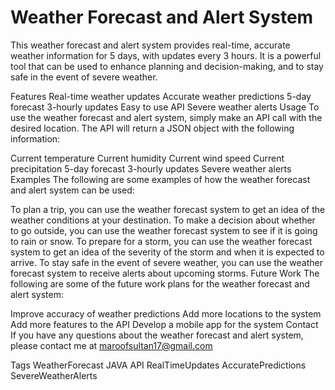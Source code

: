 # Weather Forecast and Alert System
 This weather forecast and alert system provides real-time, accurate weather information for 5 days, with updates every 3 hours. It is a powerful tool that can be used to enhance planning and decision-making, and to stay safe in the event of severe weather.

Features
Real-time weather updates
Accurate weather predictions
5-day forecast
3-hourly updates
Easy to use API
Severe weather alerts
Usage
To use the weather forecast and alert system, simply make an API call with the desired location. The API will return a JSON object with the following information:

Current temperature
Current humidity
Current wind speed
Current precipitation
5-day forecast
3-hourly updates
Severe weather alerts
Examples
The following are some examples of how the weather forecast and alert system can be used:

To plan a trip, you can use the weather forecast system to get an idea of the weather conditions at your destination.
To make a decision about whether to go outside, you can use the weather forecast system to see if it is going to rain or snow.
To prepare for a storm, you can use the weather forecast system to get an idea of the severity of the storm and when it is expected to arrive.
To stay safe in the event of severe weather, you can use the weather forecast system to receive alerts about upcoming storms.
Future Work
The following are some of the future work plans for the weather forecast and alert system:

Improve accuracy of weather predictions
Add more locations to the system
Add more features to the API
Develop a mobile app for the system
Contact
If you have any questions about the weather forecast and alert system, please contact me at maroofsultan17@gmail.com

Tags
WeatherForecast
JAVA
API
RealTimeUpdates
AccuratePredictions
SevereWeatherAlerts